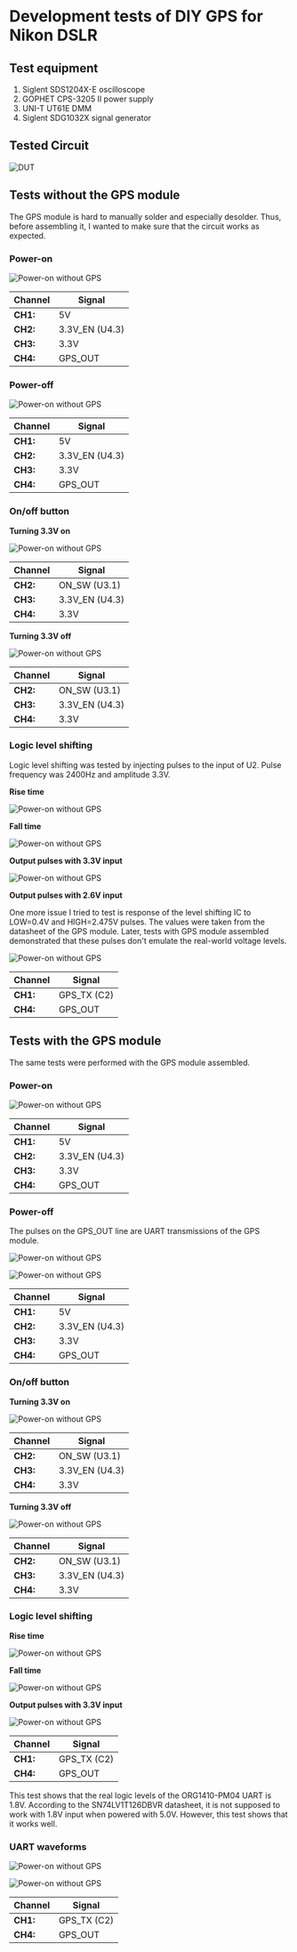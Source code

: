 # Development tests of DIY GPS for Nikon DSLR

## Test equipment

1. Siglent SDS1204X-E oscilloscope
2. GOPHET CPS-3205 II power supply
3. UNI-T UT61E DMM
4. Siglent SDG1032X signal generator

## Tested Circuit
![DUT](../images/tested_circuit.png)


## Tests without the GPS module
The GPS module is hard to manually solder and especially desolder. Thus, before assembling it, I wanted to make sure that the circuit works as expected.

### Power-on

![Power-on without GPS](../images/development_tests/SDS00006.png)

Channel  | Signal
--- | ---
**CH1:** | 5V
**CH2:** | 3.3V_EN (U4.3)
**CH3:** | 3.3V
**CH4:** | GPS_OUT

### Power-off

![Power-on without GPS](../images/development_tests/SDS00008.png)

Channel  | Signal
--- | ---
**CH1:** | 5V
**CH2:** | 3.3V_EN (U4.3)
**CH3:** | 3.3V
**CH4:** | GPS_OUT

### On/off button

**Turning 3.3V on**

![Power-on without GPS](../images/development_tests/SDS00012.png)

Channel  | Signal
--- | ---
**CH2:** | ON_SW (U3.1)
**CH3:** | 3.3V_EN (U4.3)
**CH4:** | 3.3V

**Turning 3.3V off**

![Power-on without GPS](../images/development_tests/SDS00016.png)

Channel  | Signal
--- | ---
**CH2:** | ON_SW (U3.1)
**CH3:** | 3.3V_EN (U4.3)
**CH4:** | 3.3V

### Logic level shifting

Logic level shifting was tested by injecting pulses to the input of U2. Pulse frequency was 2400Hz and amplitude 3.3V.

**Rise time**

![Power-on without GPS](../images/development_tests/SDS00020.png)

**Fall time**

![Power-on without GPS](../images/development_tests/SDS00022.png)

**Output pulses with 3.3V input**

![Power-on without GPS](../images/development_tests/SDS00025.png)

**Output pulses with 2.6V input**

One more issue I tried to test is response of the level shifting IC to LOW=0.4V and HIGH=2.475V pulses. The values were taken from the datasheet of the GPS module. Later, tests with GPS module assembled demonstrated that these pulses don't emulate the real-world voltage levels.

![Power-on without GPS](../images/development_tests/SDS00028.png)

Channel  | Signal
--- | ---
**CH1:** | GPS_TX (C2)
**CH4:** | GPS_OUT


## Tests with the GPS module

The same tests were performed with the GPS module assembled.

### Power-on

![Power-on without GPS](../images/development_tests/SDS00032.png)

Channel  | Signal
--- | ---
**CH1:** | 5V
**CH2:** | 3.3V_EN (U4.3)
**CH3:** | 3.3V
**CH4:** | GPS_OUT

### Power-off

The pulses on the GPS_OUT line are UART transmissions of the GPS module.

![Power-on without GPS](../images/development_tests/SDS00057.png)

![Power-on without GPS](../images/development_tests/SDS00058.png)

Channel  | Signal
--- | ---
**CH1:** | 5V
**CH2:** | 3.3V_EN (U4.3)
**CH3:** | 3.3V
**CH4:** | GPS_OUT

### On/off button

**Turning 3.3V on**

![Power-on without GPS](../images/development_tests/SDS00038.png)

Channel  | Signal
--- | ---
**CH2:** | ON_SW (U3.1)
**CH3:** | 3.3V_EN (U4.3)
**CH4:** | 3.3V

**Turning 3.3V off**

![Power-on without GPS](../images/development_tests/SDS00040.png)

Channel  | Signal
--- | ---
**CH2:** | ON_SW (U3.1)
**CH3:** | 3.3V_EN (U4.3)
**CH4:** | 3.3V

### Logic level shifting

**Rise time**

![Power-on without GPS](../images/development_tests/SDS00041.png)

**Fall time**

![Power-on without GPS](../images/development_tests/SDS00042.png)

**Output pulses with 3.3V input**

![Power-on without GPS](../images/development_tests/SDS00043.png)

Channel  | Signal
--- | ---
**CH1:** | GPS_TX (C2)
**CH4:** | GPS_OUT

This test shows that the real logic levels of the ORG1410-PM04 UART is 1.8V. According to the SN74LV1T126DBVR datasheet, it is not supposed to work with 1.8V input when powered with 5.0V. However, this test shows that it works well.

### UART waveforms

![Power-on without GPS](../images/development_tests/SDS00045.png)

![Power-on without GPS](../images/development_tests/SDS00051.png)

Channel  | Signal
--- | ---
**CH1:** | GPS_TX (C2)
**CH4:** | GPS_OUT
